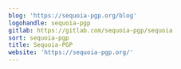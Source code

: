 ```yaml
---
blog: 'https://sequoia-pgp.org/blog'
logohandle: sequoia-pgp
gitlab: https://gitlab.com/sequoia-pgp/sequoia
sort: sequoia-pgp
title: Sequoia-PGP
website: 'https://sequoia-pgp.org/'
---
```

